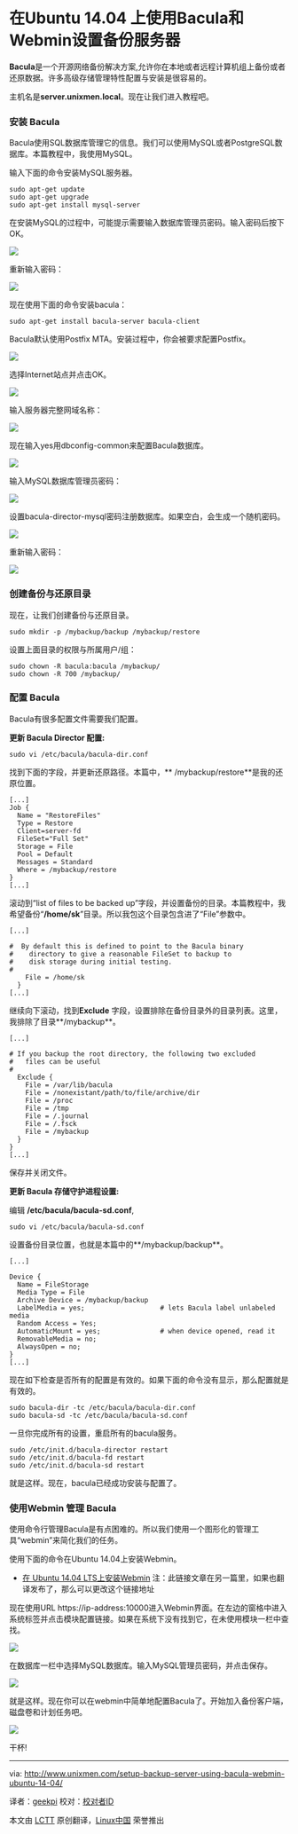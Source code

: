 在Ubuntu 14.04 上使用Bacula和Webmin设置备份服务器
================================================================================
**Bacula**是一个开源网络备份解决方案,允许你在本地或者远程计算机组上备份或者还原数据。许多高级存储管理特性配置与安装是很容易的。

主机名是**server.unixmen.local**。现在让我们进入教程吧。

### 安装 Bacula ###

Bacula使用SQL数据库管理它的信息。我们可以使用MySQL或者PostgreSQL数据库。本篇教程中，我使用MySQL。

输入下面的命令安装MySQL服务器。

    sudo apt-get update
    sudo apt-get upgrade
    sudo apt-get install mysql-server

在安装MySQL的过程中，可能提示需要输入数据库管理员密码。输入密码后按下OK。

![](http://180016988.r.cdn77.net/wp-content/uploads/2014/05/sk@server-_0012.png)

重新输入密码：

![](http://180016988.r.cdn77.net/wp-content/uploads/2014/05/sk@server-_0021.png)

现在使用下面的命令安装bacula：

    sudo apt-get install bacula-server bacula-client

Bacula默认使用Postfix MTA。安装过程中，你会被要求配置Postfix。

![](http://180016988.r.cdn77.net/wp-content/uploads/2014/05/sk@server-_0031.png)

选择Internet站点并点击OK。

![](http://180016988.r.cdn77.net/wp-content/uploads/2014/05/sk@server-_0041.png)

输入服务器完整网域名称：

![](http://180016988.r.cdn77.net/wp-content/uploads/2014/05/sk@server-_0051.png)

现在输入yes用dbconfig-common来配置Bacula数据库。

![](http://180016988.r.cdn77.net/wp-content/uploads/2014/05/sk@server-_006.png)

输入MySQL数据库管理员密码：

![](http://180016988.r.cdn77.net/wp-content/uploads/2014/05/sk@server-_0071.png)

设置bacula-director-mysql密码注册数据库。如果空白，会生成一个随机密码。

![](http://180016988.r.cdn77.net/wp-content/uploads/2014/05/sk@server-_0081.png)

重新输入密码：

![](http://180016988.r.cdn77.net/wp-content/uploads/2014/05/sk@server-_0091.png)

### 创建备份与还原目录 ###

现在，让我们创建备份与还原目录。

    sudo mkdir -p /mybackup/backup /mybackup/restore

设置上面目录的权限与所属用户/组：

    sudo chown -R bacula:bacula /mybackup/
    sudo chown -R 700 /mybackup/

### 配置 Bacula ###

Bacula有很多配置文件需要我们配置。

**更新 Bacula Director 配置:**

    sudo vi /etc/bacula/bacula-dir.conf

找到下面的字段，并更新还原路径。本篇中，** /mybackup/restore**是我的还原位置。

    [...]
    Job {
      Name = "RestoreFiles"
      Type = Restore
      Client=server-fd
      FileSet="Full Set"
      Storage = File
      Pool = Default
      Messages = Standard
      Where = /mybackup/restore
    }
    [...]

滚动到“list of files to be backed up”字段，并设置备份的目录。本篇教程中，我希望备份“**/home/sk**”目录。所以我包这个目录包含进了“File”参数中。

    [...]
     
    #  By default this is defined to point to the Bacula binary
    #    directory to give a reasonable FileSet to backup to
    #    disk storage during initial testing.
    #
        File = /home/sk
      }
    [...]

继续向下滚动，找到**Exclude** 字段，设置排除在备份目录外的目录列表。这里，我排除了目录**/mybackup**。

    [...]
     
    # If you backup the root directory, the following two excluded
    #   files can be useful
    #
      Exclude {
        File = /var/lib/bacula
        File = /nonexistant/path/to/file/archive/dir
        File = /proc
        File = /tmp
        File = /.journal
        File = /.fsck
        File = /mybackup
      }
    }
    [...]

保存并关闭文件。

**更新 Bacula 存储守护进程设置:**

编辑 **/etc/bacula/bacula-sd.conf**,

    sudo vi /etc/bacula/bacula-sd.conf

设置备份目录位置，也就是本篇中的**/mybackup/backup**。

    [...]
     
    Device {
      Name = FileStorage
      Media Type = File
      Archive Device = /mybackup/backup
      LabelMedia = yes;                   # lets Bacula label unlabeled media
      Random Access = Yes;
      AutomaticMount = yes;               # when device opened, read it
      RemovableMedia = no;
      AlwaysOpen = no;
    }
    [...]

现在如下检查是否所有的配置是有效的。如果下面的命令没有显示，那么配置就是有效的。

    sudo bacula-dir -tc /etc/bacula/bacula-dir.conf
    sudo bacula-sd -tc /etc/bacula/bacula-sd.conf

一旦你完成所有的设置，重启所有的bacula服务。

    sudo /etc/init.d/bacula-director restart
    sudo /etc/init.d/bacula-fd restart
    sudo /etc/init.d/bacula-sd restart

就是这样。现在，bacula已经成功安装与配置了。

### 使用Webmin 管理 Bacula ###

使用命令行管理Bacula是有点困难的。所以我们使用一个图形化的管理工具“webmin”来简化我们的任务。

使用下面的命令在Ubuntu 14.04上安装Webmin。

- [在 Ubuntu 14.04 LTS上安装Webmin][1]
注：此链接文章在另一篇里，如果也翻译发布了，那么可以更改这个链接地址

现在使用URL https://ip-address:10000进入Webmin界面。在左边的窗格中进入系统标签并点击模块配置链接。如果在系统下没有找到它，在未使用模块一栏中查找。

![](http://180016988.r.cdn77.net/wp-content/uploads/2014/05/Webmin-1.690-on-server.unixmen.local-Ubuntu-Linux-14.04-Mozilla-Firefox_002.png)

在数据库一栏中选择MySQL数据库。输入MySQL管理员密码，并点击保存。

![](http://180016988.r.cdn77.net/wp-content/uploads/2014/05/Webmin-1.690-on-server.unixmen.local-Ubuntu-Linux-14.04-Mozilla-Firefox_003.png)

就是这样。现在你可以在webmin中简单地配置Bacula了。开始加入备份客户端，磁盘卷和计划任务吧。

![](http://180016988.r.cdn77.net/wp-content/uploads/2014/05/Webmin-1.690-on-server.unixmen.local-Ubuntu-Linux-14.04-Mozilla-Firefox_004.png)

干杯!

--------------------------------------------------------------------------------

via: http://www.unixmen.com/setup-backup-server-using-bacula-webmin-ubuntu-14-04/

译者：[geekpi](https://github.com/geekpi) 校对：[校对者ID](https://github.com/校对者ID)

本文由 [LCTT](https://github.com/LCTT/TranslateProject) 原创翻译，[Linux中国](http://linux.cn/) 荣誉推出

[1]:http://www.unixmen.com/install-webmin-ubuntu-14-04/
